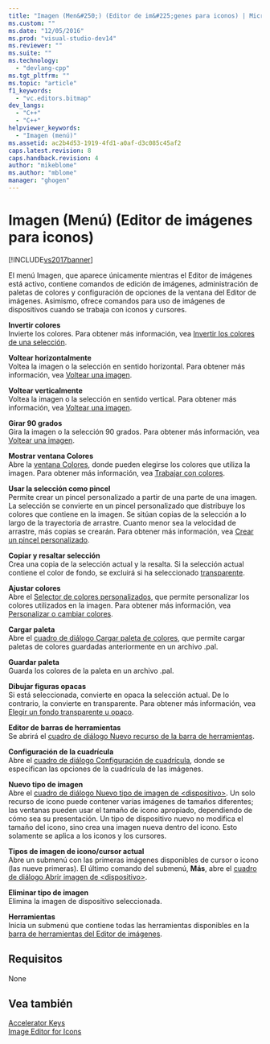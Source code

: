 ```yaml
---
title: "Imagen (Men&#250;) (Editor de im&#225;genes para iconos) | Microsoft Docs"
ms.custom: ""
ms.date: "12/05/2016"
ms.prod: "visual-studio-dev14"
ms.reviewer: ""
ms.suite: ""
ms.technology: 
  - "devlang-cpp"
ms.tgt_pltfrm: ""
ms.topic: "article"
f1_keywords: 
  - "vc.editors.bitmap"
dev_langs: 
  - "C++"
  - "C++"
helpviewer_keywords: 
  - "Imagen (menú)"
ms.assetid: ac2b4d53-1919-4fd1-a0af-d3c085c45af2
caps.latest.revision: 8
caps.handback.revision: 4
author: "mikeblome"
ms.author: "mblome"
manager: "ghogen"
---
```

# Imagen (Men&#250;) (Editor de im&#225;genes para iconos)
[!INCLUDE[vs2017banner](../assembler/inline/includes/vs2017banner.md)]

El menú Imagen, que aparece únicamente mientras el Editor de imágenes está activo, contiene comandos de edición de imágenes, administración de paletas de colores y configuración de opciones de la ventana del Editor de imágenes.  Asimismo, ofrece comandos para uso de imágenes de dispositivos cuando se trabaja con iconos y cursores.  
  
 **Invertir colores**  
 Invierte los colores.  Para obtener más información, vea [Invertir los colores de una selección](../windows/inverting-the-colors-in-a-selection-image-editor-for-icons.md).  
  
 **Voltear horizontalmente**  
 Voltea la imagen o la selección en sentido horizontal.  Para obtener más información, vea [Voltear una imagen](../mfc/flipping-an-image-image-editor-for-icons.md).  
  
 **Voltear verticalmente**  
 Voltea la imagen o la selección en sentido vertical.  Para obtener más información, vea [Voltear una imagen](../mfc/flipping-an-image-image-editor-for-icons.md).  
  
 **Girar 90 grados**  
 Gira la imagen o la selección 90 grados.  Para obtener más información, vea [Voltear una imagen](../mfc/flipping-an-image-image-editor-for-icons.md).  
  
 **Mostrar ventana Colores**  
 Abre la [ventana Colores](../Topic/Colors%20Window%20\(Image%20Editor%20for%20Icons\).md), donde pueden elegirse los colores que utiliza la imagen.  Para obtener más información, vea [Trabajar con colores](../mfc/working-with-color-image-editor-for-icons.md).  
  
 **Usar la selección como pincel**  
 Permite crear un pincel personalizado a partir de una parte de una imagen.  La selección se convierte en un pincel personalizado que distribuye los colores que contiene en la imagen.  Se sitúan copias de la selección a lo largo de la trayectoria de arrastre.  Cuanto menor sea la velocidad de arrastre, más copias se crearán.  Para obtener más información, vea [Crear un pincel personalizado](../mfc/creating-a-custom-brush-image-editor-for-icons.md).  
  
 **Copiar y resaltar selección**  
 Crea una copia de la selección actual y la resalta.  Si la selección actual contiene el color de fondo, se excluirá si ha seleccionado [transparente](../windows/choosing-a-transparent-or-opaque-background-image-editor-for-icons.md).  
  
 **Ajustar colores**  
 Abre el [Selector de colores personalizados](../windows/custom-color-selector-dialog-box-image-editor-for-icons.md), que permite personalizar los colores utilizados en la imagen.  Para obtener más información, vea [Personalizar o cambiar colores](../windows/customizing-or-changing-colors-image-editor-for-icons.md).  
  
 **Cargar paleta**  
 Abre el [cuadro de diálogo Cargar paleta de colores](../windows/load-palette-colors-dialog-box-image-editor-for-icons.md), que permite cargar paletas de colores guardadas anteriormente en un archivo .pal.  
  
 **Guardar paleta**  
 Guarda los colores de la paleta en un archivo .pal.  
  
 **Dibujar figuras opacas**  
 Si está seleccionada, convierte en opaca la selección actual.  De lo contrario, la convierte en transparente.  Para obtener más información, vea [Elegir un fondo transparente u opaco](../windows/choosing-a-transparent-or-opaque-background-image-editor-for-icons.md).  
  
 **Editor de barras de herramientas**  
 Se abrirá el [cuadro de diálogo Nuevo recurso de la barra de herramientas](../mfc/new-toolbar-resource-dialog-box.md).  
  
 **Configuración de la cuadrícula**  
 Abre el [cuadro de diálogo Configuración de cuadrícula](../mfc/grid-settings-dialog-box-image-editor-for-icons.md), donde se especifican las opciones de la cuadrícula de las imágenes.  
  
 **Nuevo tipo de imagen**  
 Abre el [cuadro de diálogo Nuevo tipo de imagen de \<dispositivo\>](../mfc/new-device-image-type-dialog-box-image-editor-for-icons.md).  Un solo recurso de icono puede contener varias imágenes de tamaños diferentes; las ventanas pueden usar el tamaño de icono apropiado, dependiendo de cómo sea su presentación.  Un tipo de dispositivo nuevo no modifica el tamaño del icono, sino crea una imagen nueva dentro del icono.  Esto solamente se aplica a los iconos y los cursores.  
  
 **Tipos de imagen de icono\/cursor actual**  
 Abre un submenú con las primeras imágenes disponibles de cursor o icono \(las nueve primeras\).  El último comando del submenú, **Más**, abre el [cuadro de diálogo Abrir imagen de \<dispositivo\>](../mfc/open-device-image-dialog-box-image-editor-for-icons.md).  
  
 **Eliminar tipo de imagen**  
 Elimina la imagen de dispositivo seleccionada.  
  
 **Herramientas**  
 Inicia un submenú que contiene todas las herramientas disponibles en la [barra de herramientas del Editor de imágenes](../mfc/toolbar-image-editor-for-icons.md).  
  
## Requisitos  
 None  
  
## Vea también  
 [Accelerator Keys](../mfc/accelerator-keys-image-editor-for-icons.md)   
 [Image Editor for Icons](../mfc/image-editor-for-icons.md)